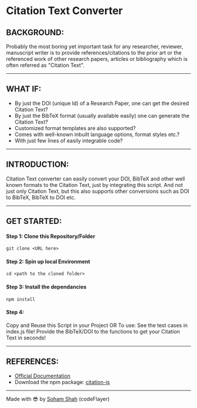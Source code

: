 # Citation Text Converter

## BACKGROUND:

Probably the most boring yet important task for any researcher, reviewer, manuscript writer is to provide references/citations to the prior art or the referenced work of other research papers, articles or bibliography which is often referred as "Citation Text". 

---

## WHAT IF:

* By just the DOI (unique Id) of a Research Paper, one can get the desired Citation Text?
* By just the BibTeX format (usually available easily) one can generate the Citation Text?
* Customized format templates are also supported?
* Comes with well-known inbuilt language options, format styles etc.?
* With just few lines of easily integrable code?

---

## INTRODUCTION:

Citation Text converter can easily convert your DOI, BibTeX and other well known formats to the Citation Text, just by integrating this script. And not just only Citation Text, but this also supports other conversions such as DOI to BibTeX, BibTeX to DOI etc.

---

## GET STARTED:

#### Step 1: Clone this Repository/Folder
```
git clone <URL here>
```

#### Step 2: Spin up local Environment

```
cd <path to the cloned folder>
```

#### Step 3: Install the dependancies
```
npm install 
```

#### Step 4: 

Copy and Reuse this Script in your Project 
OR 
To use: See the test cases in index.js file!
Provide the BibTeX/DOI to the functions to get your Citation Text in seconds!


---

## REFERENCES:
* [Official Documentation](https://citation.js.org/api/index.html)
* Download the npm package: [citation-js](https://www.npmjs.com/package/citation-js)

---

Made with 😎 by [Soham Shah](https://github.com/sohamsshah) (codeFlayer)











